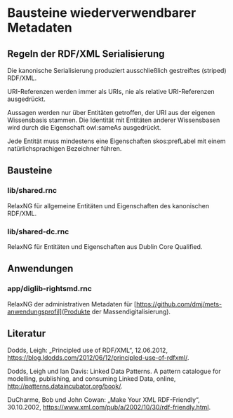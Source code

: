Bausteine wiederverwendbarer Metadaten
==

Regeln der RDF/XML Serialisierung
--

Die kanonische Serialisierung produziert ausschließlich gestreiftes (striped) RDF/XML.

URI-Referenzen werden immer als URIs, nie als relative URI-Referenzen ausgedrückt.

Aussagen werden nur über Entitäten getroffen, der URI aus der eigenen Wissensbasis stammen.  Die
Identität mit Entitäten anderer Wissensbasen wird durch die Eigenschaft owl:sameAs ausgedrückt.

Jede Entität muss mindestens eine Eigenschaften skos:prefLabel mit einem natürlichsprachigen
Bezeichner führen.

Bausteine
--

### lib/shared.rnc

RelaxNG für allgemeine Entitäten und Eigenschaften des kanonischen RDF/XML.

### lib/shared-dc.rnc

RelaxNG für Entitäten und Eigenschaften aus Dublin Core Qualified.

Anwendungen
--

### app/diglib-rightsmd.rnc

RelaxNG der administrativen Metadaten für [https://github.com/dmj/mets-anwendungsprofil](Produkte
der Massendigitalisierung).

Literatur
--

Dodds, Leigh: „Principled use of RDF/XML“, 12.06.2012,
https://blog.ldodds.com/2012/06/12/principled-use-of-rdfxml/.

Dodds, Leigh und Ian Davis: Linked Data Patterns. A pattern catalogue for modelling, publishing, and
consuming Linked Data, online, http://patterns.dataincubator.org/book/.

DuCharme, Bob und John Cowan: „Make Your XML RDF-Friendly“, 30.10.2002,
https://www.xml.com/pub/a/2002/10/30/rdf-friendly.html.
